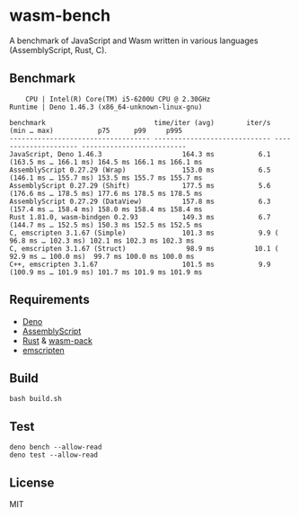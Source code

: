 # wasm-bench

A benchmark of JavaScript and Wasm written in various languages (AssemblyScript,
Rust, C).

## Benchmark

```
    CPU | Intel(R) Core(TM) i5-6200U CPU @ 2.30GHz
Runtime | Deno 1.46.3 (x86_64-unknown-linux-gnu)

benchmark                           time/iter (avg)        iter/s      (min … max)           p75      p99     p995
----------------------------------- ----------------------------- --------------------- --------------------------
JavaScript, Deno 1.46.3                    164.3 ms           6.1 (163.5 ms … 166.1 ms) 164.5 ms 166.1 ms 166.1 ms
AssemblyScript 0.27.29 (Wrap)              153.0 ms           6.5 (146.1 ms … 155.7 ms) 153.5 ms 155.7 ms 155.7 ms
AssemblyScript 0.27.29 (Shift)             177.5 ms           5.6 (176.6 ms … 178.5 ms) 177.6 ms 178.5 ms 178.5 ms
AssemblyScript 0.27.29 (DataView)          157.8 ms           6.3 (157.4 ms … 158.4 ms) 158.0 ms 158.4 ms 158.4 ms
Rust 1.81.0, wasm-bindgen 0.2.93           149.3 ms           6.7 (144.7 ms … 152.5 ms) 150.3 ms 152.5 ms 152.5 ms
C, emscripten 3.1.67 (Simple)              101.3 ms           9.9 ( 96.8 ms … 102.3 ms) 102.1 ms 102.3 ms 102.3 ms
C, emscripten 3.1.67 (Struct)               98.9 ms          10.1 ( 92.9 ms … 100.0 ms)  99.7 ms 100.0 ms 100.0 ms
C++, emscripten 3.1.67                     101.5 ms           9.9 (100.9 ms … 101.9 ms) 101.7 ms 101.9 ms 101.9 ms
```

## Requirements

- [Deno](https://github.com/denoland/deno)
- [AssemblyScript](https://github.com/AssemblyScript/assemblyscript)
- [Rust](https://github.com/rust-lang/rust) &
  [wasm-pack](https://github.com/rustwasm/wasm-pack)
- [emscripten](https://github.com/emscripten-core/emscripten)

## Build

```
bash build.sh
```

## Test

```
deno bench --allow-read
deno test --allow-read
```

## License

MIT
